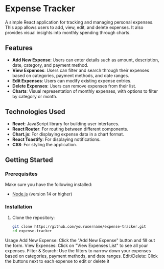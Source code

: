 # Expense Tracker

A simple React application for tracking and managing personal expenses. This app allows users to add, view, edit, and delete expenses. It also provides visual insights into monthly spending through charts.

## Features

- **Add New Expense**: Users can enter details such as amount, description, date, category, and payment method.
- **View Expenses**: Users can filter and search through their expenses based on categories, payment methods, and date ranges.
- **Edit Expenses**: Users can modify existing expense entries.
- **Delete Expenses**: Users can remove expenses from their list.
- **Charts**: Visual representation of monthly expenses, with options to filter by category or month.

## Technologies Used

- **React**: JavaScript library for building user interfaces.
- **React Router**: For routing between different components.
- **Chart.js**: For displaying expense data in a chart format.
- **React Toastify**: For displaying notifications.
- **CSS**: For styling the application.

## Getting Started

### Prerequisites

Make sure you have the following installed:

- [Node.js](https://nodejs.org/en/) (version 14 or higher)

### Installation

1. Clone the repository:
   ```bash
   git clone https://github.com/yourusername/expense-tracker.git
   cd expense-tracker

Usage
Add New Expense: Click the "Add New Expense" button and fill out the form.
View Expenses: Click on "View Expenses List" to see all your expenses.
Filter & Search: Use the filters to narrow down your expenses based on categories, payment methods, and date ranges.
Edit/Delete: Click the buttons next to each expense to edit or delete it